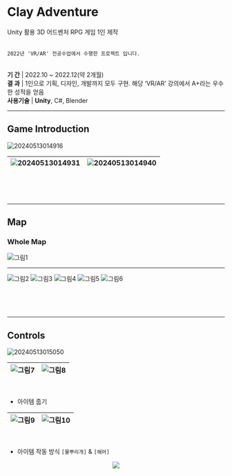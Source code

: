 # Clay Adventure
Unity 활용 3D 어드벤처 RPG 게임 1인 제작<br><br>

`2022년 'VR/AR' 전공수업에서 수행한 프로젝트 입니다.`
<br><br>

**기 간**  |  2022.10 ~ 2022.12(약 2개월)<br>
**결 과**  |  1인으로 기획, 디자인, 개발까지 모두 구현. 해당 ‘VR/AR’ 강의에서 A+라는 우수한 성적을 얻음<br>
**사용기술**  |  **Unity**, C#, Blender<br>

___

## Game Introduction
![20240513014916](https://github.com/Hayeonggg/Clay-Adventure-Unity-2022/assets/90309728/b94e6bbf-22b3-4e6d-b269-90ea816795ad)


| ![20240513014931](https://github.com/Hayeonggg/Clay-Adventure-Unity-2022/assets/90309728/5c6654ac-d9ea-4e6f-b975-8a555e9828d5) | ![20240513014940](https://github.com/Hayeonggg/Clay-Adventure-Unity-2022/assets/90309728/8733fe2d-38bc-47d2-b885-1e06a9b34ddb)|
|:---:|:---:|

<br><br><br>

___

## Map
### Whole Map
![그림1](https://github.com/Hayeonggg/Clay-Adventure-Unity-2022/assets/90309728/47d5b3ed-7be2-4337-bb90-38df04a6ef80)

___
![그림2](https://github.com/Hayeonggg/Clay-Adventure-Unity-2022/assets/90309728/2e5ce2a4-3fca-492c-b77f-4598b2b0f924)
![그림3](https://github.com/Hayeonggg/Clay-Adventure-Unity-2022/assets/90309728/11089b65-85b7-4ab7-9f21-826729c94190)
![그림4](https://github.com/Hayeonggg/Clay-Adventure-Unity-2022/assets/90309728/41b337aa-5cdb-47f8-8527-09c24a4a5f60)
![그림5](https://github.com/Hayeonggg/Clay-Adventure-Unity-2022/assets/90309728/39ea55d6-4214-4287-9339-3270ac2e1467)
![그림6](https://github.com/Hayeonggg/Clay-Adventure-Unity-2022/assets/90309728/60f1d92c-a918-4b40-a5d9-d357c9a254cf)

<br><br><br>

___

## Controls
![20240513015050](https://github.com/Hayeonggg/Clay-Adventure-Unity-2022/assets/90309728/e25f15c8-1482-4c1b-b070-90cfd4101833)

|![그림7](https://github.com/Hayeonggg/Clay-Adventure-Unity-2022/assets/90309728/5a41f4ad-fd50-46ac-8132-c393e2187095)|![그림8](https://github.com/Hayeonggg/Clay-Adventure-Unity-2022/assets/90309728/badb5eca-8e91-4551-969c-328a289a24ce)|
|:---:|:---:|

<br>

- 아이템 줍기
  
|![그림9](https://github.com/Hayeonggg/Clay-Adventure-Unity-2022/assets/90309728/420bdbb5-de35-4d20-a3ad-67aee6a6a02a)|![그림10](https://github.com/Hayeonggg/Clay-Adventure-Unity-2022/assets/90309728/4095c6db-8e50-4162-bc1d-9e4df9234fb1)|
|:---:|:---:|


<br>

- 아이템 작동 방식
  `[물뿌리개]` &   `[해머]`
<p align="center"><img src="https://github.com/Hayeonggg/Clay-Adventure-Unity-2022/assets/90309728/e410bd15-05f8-4e68-9649-68f6835ae212"></p>






